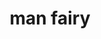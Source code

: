 ---
layout: smileys&emotion
title: man fairy
emoji: man_fairy
permalink: 🧚‍♂️.html
image: assets/img/3moji/man_fairy.png
---